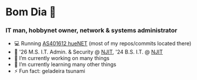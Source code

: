 # Bom Dia 👋

### IT man, hobbynet owner, network & systems administrator

- 💻 Running [AS401612 hueNET](https://github.com/hueNET-llc/) (most of my repos/commits located there)
- 🏫 '26 M.S. I.T. Admin. & Security @ [NJIT](https://njit.edu), '24 B.S. I.T. @ [NJIT](https://njit.edu)
- 🔭 I’m currently working on many things
- 🌱 I’m currently learning many other things
- ⚡ Fun fact: geladeira tsunami
